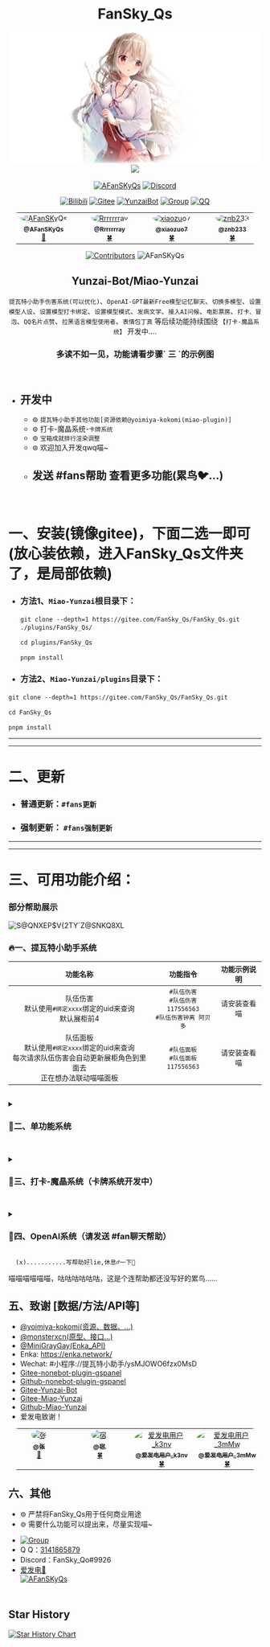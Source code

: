 <div align="center">
<h1>FanSky_Qs</h1>
<!--   <img src="https://i.imgtg.com/2023/02/11/cmxuS.png" alt="BgImg"> -->
  <img src="https://raw.githubusercontent.com/AFanSKyQs/AFanSKyQs/main/acg.png" alt="BgImg">
  </a>
<!-- ![](https://komarev.com/ghpvc/?username=AFanSKyQs) -->
<br><img src="https://count.getloli.com/get/@:fansky_qs?theme=asoul" /> <br>

[![AFanSKyQs](https://img.shields.io/badge/GitHub_AFanSKyQs-yellowgreen?logo=github)](https://github.com/AFanSKyQs)
[![Discord](https://img.shields.io/badge/Discord_FanSky_Qo-blueviolet?logo=discord)](https://twitter.com/lilianlee90/)
<!-- [![GitHub](https://img.shields.io/badge/GitHub-FanSky_Qs-black?style=flat-square&logo=github)](https://github.com/AFanSKyQs/FanSky_Qs) -->
[![Bilibili](https://img.shields.io/badge/Bilibili_繁星灬守护-ff69b4?logo=bilibili)](https://space.bilibili.com/400618772)
[![Gitee](https://img.shields.io/badge/Gitee？那是什么鸭~-blueviolet?style=flat-square&logo=gitee)](https://gitee.com/FanSky_Qs)
[![YunzaiBot](https://img.shields.io/badge/Yunzai-v3.0.0-9cf?style=flat-square&logo=dependabot)](https://gitee.com/Le-niao/Yunzai-Bot) [![Group](https://img.shields.io/badge/Q群-755794036-red?style=flat-square&logo=GroupMe&logoColor=important)](https://jq.qq.com/?_wv=1027&k=I2HCxKdM) [![QQ](https://img.shields.io/badge/QQ-3141865879-success?style=flat-square&logo=tencent-qq)](https://res.abeim.cn/api/qq/?qq=3141865879)
<table style="border-radius: 20px">
  <tbody style="border-radius: 20px">
    <tr>
      <td align="center" valign="top" width="10%"><a href="https://github.com/AFanSKyQs"><img src="https://avatars.githubusercontent.com/u/59954030?v=4?s=100" style="border-radius: 50%" width="50px;" alt="AFanSKyQs"/><br /><sub><b>@AFanSKyQs</b></sub></a><br /><a href="https://github.com/AFanSKyQs/FanSky_Qs/commits?author=AFanSKyQs" title="Code">🌸</a></td>
      <td align="center" valign="top" width="10%"><a href="https://github.com/Rrrrrrray"><img src="https://avatars.githubusercontent.com/u/28804884?v=4?s=100" style="border-radius: 50%" width="50px;" alt="Rrrrrrray"/><br /><sub><b>@Rrrrrrray</b></sub></a><br /><a href="https://github.com/AFanSKyQs/FanSky_Qs/commits?author=Rrrrrrray" title="Code">🍀</a></td>
<td align="center" valign="top" width="10%"><a href="https://github.com/xiaozuo7"><img src="https://avatars.githubusercontent.com/u/49382984?v=4?s=100" style="border-radius: 50%" width="50px;" alt="xiaozuo7"/><br /><sub><b>@xiaozuo7</b></sub></a><br /><a href="https://github.com/AFanSKyQs/FanSky_Qs/commits?author=xiaozuo7" title="Code">🍀</a></td>
<td align="center" valign="top" width="10%"><a href="https://github.com/znb233"><img src="https://avatars.githubusercontent.com/u/129647402?v=4?s=100" style="border-radius: 50%" width="50px;" alt="znb233"/><br /><sub><b>@znb233</b></sub></a><br /><a href="https://github.com/AFanSKyQs/FanSky_Qs/commits?author=znb233" title="Code">🍀</a></td>
      </tr>
  </tbody>
</table>


[![Contributors](https://img.shields.io/badge/Contributors-4-orange.svg?style=flat-square)](#Cntributors)
![AFanSKyQs](https://komarev.com/ghpvc/?username=AFanSkyQs)

</div>

<div align="center">
  <h2>Yunzai-Bot/Miao-Yunzai</h2>

`提瓦特小助手伤害系统(可以优化)`、`OpenAI-GPT最新Free模型记忆聊天`、`切换多模型`、`设置模型人设`、`设置模型打卡绑定`、`设置模型模式`、`发病文学`、`接入AI问候`、`电影票房`、`打卡、冒泡`、`QQ名片点赞`、`拉黑语言模型使用者`、`表情包丁真`
等后续功能持续围绕 `【打卡-魔晶系统】` 开发中....

  </div>


<div align="center">
<h3>多读不如一见，功能请看步骤` 三 `的示例图</h3>
  </div>

<br>

* ## 开发中
    - ⊚ `提瓦特小助手其他功能[资源依赖@yoimiya-kokomi(miao-plugin)]`
    - ⊚ 打卡-魔晶系统-`卡牌系统`
    - ⊚ `宝箱成就排行渲染调整`
    - ⊚ 欢迎加入开发qwq喵~
    - <h2> 发送 #fans帮助 查看更多功能(累鸟🐦...) </h2>

<br>

##

<h1>一、安装(镜像gitee)，下面二选一即可<br>(放心装依赖，进入FanSky_Qs文件夹了，是局部依赖)</h1> 

- ### 方法1、`Miao-Yunzai`根目录下：

   ```
   git clone --depth=1 https://gitee.com/FanSky_Qs/FanSky_Qs.git ./plugins/FanSky_Qs/
   ```

   ```
   cd plugins/FanSky_Qs
   ```

   ```
   pnpm install
   ```

- ### 方法2、`Miao-Yunzai/plugins`目录下：

```
git clone --depth=1 https://gitee.com/FanSky_Qs/FanSky_Qs.git
```

```
cd FanSky_Qs
```

```
pnpm install
```

<hr>
<hr>

<h1>二、更新</h1>

- ### 普通更新：`#fans更新`

- ### 强制更新： `#fans强制更新`

<hr>
<hr>

<h1>三、可用功能介绍：</h1>

### 部分帮助展示

![S@QNXEP$V{2TY`Z@SNKQ8XL](https://user-images.githubusercontent.com/59954030/231217519-b942fef4-ae63-4629-9fac-796740470db7.png)

<div align="left">
  <h3>🔥一、提瓦特小助手系统</h3>

|                                  功能名称                                  |                     功能指令                     | 功能示例说明 |
|:----------------------------------------------------------------------:|:--------------------------------------------:|:------:|
|                队伍伤害<br>默认使用`#绑定xxxx`绑定的uid来查询<br>默认展柜前4                | `#队伍伤害`<br>`#队伍伤害117556563`<br>`#队伍伤害钟离 阿贝多` | 请安装查看喵 |
| 队伍面板<br>默认使用`#绑定xxxx`绑定的uid来查询<br>每次请求队伍伤害会自动更新展柜角色到里面去<br>正在想办法联动喵喵面板 |         `#队伍面板`<br>`#队伍面板117556563`          | 请安装查看喵 |  

 </div>

##

<div align="left">

<!--   <h1>🌟单功能系统</h1> -->


  <details>
    <summary>
      <h3>🌟二、单功能系统</h3>
<!--     <h2>点击展开查看单功能系统</h2> -->
    </summary>
<!--    <div> -->

|         功能名称          |            功能指令            |                                                                功能示例说明                                                                 |
|:---------------------:|:--------------------------:|:-------------------------------------------------------------------------------------------------------------------------------------:|
|         ✨电影票房         |       `猫眼票房`、`电影票房`        |           ![电影票房压缩](https://user-images.githubusercontent.com/59954030/224909906-8b4756e0-dc76-4be8-b7fa-edf989cc28d6.png)            |
|       🔥机器人对你发病       | `发电`,或者直接艾特机器人`不加任何话，即空消息` |            ![发病压缩](https://user-images.githubusercontent.com/59954030/224910000-884d6a3c-a693-4878-b704-c633ef69616a.png)             |
|        🌱一眼丁真         |      `一眼丁真`、`遗言丁真`..等      |           ![一眼丁真压缩](https://user-images.githubusercontent.com/59954030/224910023-34e717b4-aa61-41c1-a2e8-1f4f68fc9535.png)            |
|         💐 点赞         |         `点赞`、`赞我`          | 有点赞卡片、需要加好友才能点上赞噢喵~<br>![点赞压缩](https://user-images.githubusercontent.com/59954030/224924192-eccb51c0-0d6f-4379-a6b8-81caff88f41b.png) |
| 🌟派蒙的星光考察（感觉每人玩，先咕咕了） |  `派蒙的星光考察`、`星光考察`,`猜+角色`   |                                                                                                                                       |
|       多更多请安装后看帮助~        |  `更多请安装后看帮助~ `   |                                                              更多请安装后看帮助~                                                               |
<!--   </div> -->
<!--     </details> -->
 </div>

##

<div align="left">
<!--   <h1>🍁打卡-魔晶系统（卡牌系统开发中）</h1> -->

<!-- ### 目前仅记录魔晶值与部分信息，后续将开发联动魔晶的`卡牌系统` -->
  <details>
    <summary><h3>🍁三、打卡-魔晶系统（卡牌系统开发中）</h3></summary>
<!--     <summary><h2>点击展开查看打卡系统</h2></summary> -->

| 功能名称   | 功能指令？     |                                                                                                               功能示例说明                                                                                                                |
|--------|-----------|:-----------------------------------------------------------------------------------------------------------------------------------------------------------------------------------------------------------------------------------:|
| 打卡     | `打卡`、`冒泡` | ![打卡图1压缩](https://user-images.githubusercontent.com/59954030/224912018-1fb61980-ddd3-4341-a195-9e98042a05bb.png)<br>![打卡图压缩](https://user-images.githubusercontent.com/59954030/224912447-e22e0475-18e4-4b69-a61b-cdb1a9a335e1.png) |
| 首次打卡时间 | `首次打卡时间`  |                                                         ![首次打卡时间压缩](https://user-images.githubusercontent.com/59954030/224911605-1c1f9c3a-534d-4483-84d5-6ad0f8636ec7.png)                                                          |
| 打卡用户总览 | `打卡统计`    |                                                          ![打卡统计压缩](https://user-images.githubusercontent.com/59954030/224911909-7cecf7ca-f238-438c-a536-a42565da4a59.png)                                                           |

<!--     </div> -->
  </details>
  </div>

##

<div align="left">
<!--   <h1> 🤯 OpenAI系统 </h1> -->

  <details>
    <summary>
      <h3> 🤯四、OpenAI系统（请发送 #fan聊天帮助） </h3>
<!--       <h2>点击展开查看OpenAI系统</h2> -->
    </summary>

![S@QNXEP$V{2TY`Z@SNKQ8XL](https://user-images.githubusercontent.com/59954030/231214985-a2cf4061-f6e7-4094-90d8-5a0fff6636b1.png)

模型的使用:设置好你的`OpenAI_Key`
以后，艾特机器人即可开始对话聊天<br>![S@QNXEP$V{2TY`Z@SNKQ8XL](https://user-images.githubusercontent.com/59954030/224913376-7a6a0ca0-9d5e-48c7-a687-8f85e6ac56c3.png)

### OpenAI的API只需要Clash开启任意非大陆节点即可，插件内设置了走`Clash的7890` 端口,也可以通过`指令设置指定地址和端口`，有问题请入群艾特我一下，免费解决问题和提供一些东西[755794036](https://jq.qq.com/?_wv=1027&k=I2HCxKdM),`群文件`也有大佬分享的`代理`等东西
### 更多请发送`#fan菜单`或`#fan聊天菜单`
| 功能名称         | 功能指令？               | 功能示例说明                                                                                                                                                                        |
|--------------|---------------------|-------------------------------------------------------------------------------------------------------------------------------------------------------------------------------|
| #人设          | `拉黑语言模型`123456789   | `QQ：123456789`将不可用`OpenAI`对话                                                                                                                                                  |
| 更换模型         | `更换语言模型`1、`切换语言模型`2 | 切换语言模型，不同模型回答等可能不一样，目前支持`1`、`2`俩种模型，`GPT3` 和 `GPT3.5`<br>![更换语言模型1压缩](https://user-images.githubusercontent.com/59954030/224918515-c3f71f57-2bd1-4b02-bf10-fb2efbf2c6e3.png)  |
| 禁用某人使用OpenAI | `拉黑语言模型`123456789   | `QQ：123456789`将不可用`OpenAI`对话                                                                                                                                                  |
| 模型人设         | `设置模型人设`你是一只猫娘..... | 将模型人设设置为你后面说的预设(`你是一只猫娘.....`)，每次切换人设会自动识别并重新开始记忆对话                                                                                                                           |
| 模型模式         | `设置模型模式`1           | 模式1：每轮重置,`不记忆对话`、模式2：`记忆对话`，`每个人的记忆是单独的`                                                                                                                                      |
| 模型联动打卡系统     | `设置模型打卡`开启          | 与打卡的魔晶系统联动，每次对话`花费8魔晶`，无魔晶或无打卡会提示                                                                                                                                             |

[//]: # (| 早、中、晚问候      | 无需指令                | 设置了`OpenAI_key`后，群友发早、晚、早安...等所有问候词语都会`接入AI`，然后AI做出对问候的回复<br>![AI问候压缩]&#40;https://user-images.githubusercontent.com/59954030/224919065-3ca33e2d-5644-4c40-8f76-a87ce7f384fc.png&#41; |)
[//]: # (| 模型列表         | `语言模型列表`            | 查看所有语言`模型列表`，并且有切换提示<br> ![语言模型列表压缩]&#40;https://user-images.githubusercontent.com/59954030/224918129-6b0d664d-bf6a-497a-a7de-20b0af1e71e6.png&#41;                                   |)
<!--     </details> -->
 </div>

      (x)...........写帮助好lie,休息♂一下🥝

喵喵喵喵喵喵，咕咕咕咕咕咕，这是个连帮助都还没写好的累鸟......

## 五、致谢 [数据/方法/API等]

- [@yoimiya-kokomi(资源、数据、...)](https://github.com/yoimiya-kokomi)
- [@monsterxcn(原型、接口...)](https://github.com/monsterxcn)
- [@MiniGrayGay(Enka_API)](https://github.com/MiniGrayGay)
- Enka: https://enka.network/
- Wechat: #小程序://提瓦特小助手/ysMJOWO6fzx0MsD
- [Gitee-nonebot-plugin-gspanel](https://gitee.com/work-for-myself/nonebot-plugin-gspanel)
- [Github-nonebot-plugin-gspanel](https://github.com/monsterxcn/nonebot-plugin-gspanel)
- [Gitee-Yunzai-Bot](https://gitee.com/Le-niao/Yunzai-Bot)
- [Gitee-Miao-Yunzai](https://gitee.com/yoimiya-kokomi/Miao-Yunzai)
- [Github-Miao-Yunzai](https://github.com/yoimiya-kokomi/Miao-Yunzai)
- 爱发电致谢！
<table style="border-radius: 20px">
  <tbody style="border-radius: 20px">
    <tr>
      <td align="center" valign="top" width="10%"><a href="https://afdian.net/u/0c06a87ec59411edba3b5254001e7c00"><img src="https://pic1.afdiancdn.com/user/user_upload_osl/da6993c5c862914f1435833fd6120ff5_w132_h132_s3.jpeg?imageView2/1/w/120/h/120" style="border-radius: 50%" width="50px;" alt="张"/><br /><sub><b>@张</b></sub></a><br /><a href="https://afdian.net/u/0c06a87ec59411edba3b5254001e7c00" title="Code">🌸</a></td>
      <td align="center" valign="top" width="10%"><a href="https://afdian.net/a/123456789v3"><img src="https://pic1.afdiancdn.com/user/user_upload_osl/c2a9267b59f6bd054b6f5ddc95de17ae_w132_h132_s3.jpeg?imageView2/1/w/120/h/120" style="border-radius: 50%" width="50px;" alt="宿."/><br /><sub><b>@宿.</b></sub></a><br /><a href="https://afdian.net/a/123456789v3" title="Code">🍀</a></td>
<td align="center" valign="top" width="10%"><a href="https://afdian.net/u/171a44ac8e6a11ed9f3c5254001e7c00"><img src="https://pic1.afdiancdn.com/default/avatar/avatar-orange.png?imageView2/1/w/120/h/120" style="border-radius: 50%" width="50px;" alt="爱发电用户_k3nv
"/><br /><sub><b>@爱发电用户_k3nv
</b></sub></a><br /><a href="https://afdian.net/u/171a44ac8e6a11ed9f3c5254001e7c00" title="Code">🍀</a></td>
<td align="center" valign="top" width="10%"><a href="https://afdian.net/u/04409126c10811edbd1d5254001e7c00"><img src="https://pic1.afdiancdn.com/default/avatar/avatar-orange.png?imageView2/1/w/120/h/120" style="border-radius: 50%" width="50px;" alt="爱发电用户_3mMw
"/><br /><sub><b>@爱发电用户_3mMw
</b></sub></a><br /><a href="https://afdian.net/u/04409126c10811edbd1d5254001e7c00" title="Code">🍀</a></td>
      </tr>
  </tbody>
</table>

## 六、其他

- ⊚ 严禁将FanSky_Qs用于任何商业用途
- ⊚ 需要什么功能可以提出来，尽量实现喵~

<!--   - QQ群:[755794036](https://jq.qq.com/?_wv=1027&k=I2HCxKdM) -->

- [![Group](https://img.shields.io/badge/QQ群-755794036-red?style=flat-square&logo=GroupMe&logoColor=important)](https://jq.qq.com/?_wv=1027&k=I2HCxKdM)
- Q Q：[3141865879](https://res.abeim.cn/api/qq/?qq=3141865879)
- Discord：FanSky_Qo#9926
- [爱发电🌸](https://afdian.net/a/afanskyqs)<br><td align="center" valign="top" width="100%"><a href="https://afdian.net/a/afanskyqs"><img src="https://i.imgtg.com/2023/03/18/luiPi.jpg" width="250px;" alt="AFanSKyQs"/><br /><sub><b></b></sub></a><br /><a href="https://github.com/AFanSKyQs/FanSky_Qs/commits?author=AFanSKyQs" title="Code"></a></td>

## Star History

[![Star History Chart](https://api.star-history.com/svg?repos=AFanSKyQs/FanSky_Qs&type=Date)](https://star-history.com/#AFanSKyQs/FanSky_Qs&Date)

